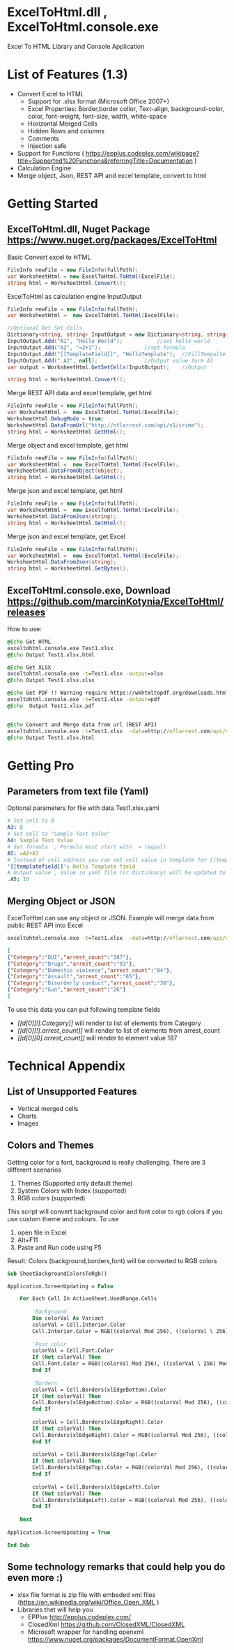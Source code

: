 # ExcelToHtml.dll , ExcelToHtml.console.exe 
Excel To HTML Library and Console Application

# List of Features (1.3)

- Convert Excel to HTML
	- Support for .xlsx format (Microsoft Office 2007+) 
	- Excel Properties: Border,border collor, Text-align, background-color, color, font-weight, font-size, width, white-space
	- Horizontal Merged Cells
	- Hidden Rows and columns
	- Comments
	- Injection safe
- Support for Functions  ( https://epplus.codeplex.com/wikipage?title=Supported%20Functions&referringTitle=Documentation )
- Calculation Engine
- Merge object, Json, REST API and excel template, convert to html

# Getting Started

## ExcelToHtml.dll, Nuget Package https://www.nuget.org/packages/ExcelToHtml

Basic Convert excel to HTML

```c#
FileInfo newFile = new FileInfo(fullPath);
var WorksheetHtml = new ExcelToHtml.ToHtml(ExcelFile);
string html = WorksheetHtml.Convert();
```

ExcelToHtml as calculation engine InputOutput

```c#
FileInfo newFile = new FileInfo(fullPath);
var WorksheetHtml =  new ExcelToHtml.ToHtml(ExcelFile);

//Optional Get Set Cells
Dictionary<string, string> InputOutput = new Dictionary<string, string>();
InputOutput.Add("A1", "Hello World");  			//set hello world
InputOutput.Add("A2", "=2+1");  			//set formula
InputOutput.Add("[[TemplateField]]", "HelloTemplate");  //FillTempalte Field
InputOutput.Add(".A2", null);  				//Output value form A2
var output = WorksheetHtml.GetSetCells(InputOutput);	//Output

string html = WorksheetHtml.Convert();
```

Merge REST API data and excel template, get html

```c#
FileInfo newFile = new FileInfo(fullPath);
var WorksheetHtml =  new ExcelToHtml.ToHtml(ExcelFile);
WorksheetHtml.DebugMode = true;
WorksheetHtml.DataFromUrl("http://nflarrest.com/api/v1/crime");
string html = WorksheetHtml.GetHtml();
```

Merge object and excel template, get html

```c#
FileInfo newFile = new FileInfo(fullPath);
var WorksheetHtml =  new ExcelToHtml.ToHtml(ExcelFile);
WorksheetHtml.DataFromObject(object); 
string html = WorksheetHtml.GetHtml();
```

Merge json and excel template, get html 

```c#
FileInfo newFile = new FileInfo(fullPath);
var WorksheetHtml =  new ExcelToHtml.ToHtml(ExcelFile);
WorksheetHtml.DataFromJson(string); 
string html = WorksheetHtml.GetHtml();
```

Merge json and excel template, get Excel

```c#
FileInfo newFile = new FileInfo(fullPath);
var WorksheetHtml =  new ExcelToHtml.ToHtml(ExcelFile);
WorksheetHtml.DataFromJson(string); 
string html = WorksheetHtml.GetBytes();
```

## ExcelToHtml.console.exe, Download https://github.com/marcinKotynia/ExcelToHtml/releases

How to use:

```bat
@Echo Get HTML
exceltohtml.console.exe Test1.xlsx
@Echo Output Test1.xlsx.html

@Echo Get XLSX
exceltohtml.console.exe -t=Test1.xlsx -output=xlsx
@Echo Output Test1.xlsx.xlsx

@Echo Get PDF !! Warning require https://wkhtmltopdf.org/downloads.html  
exceltohtml.console.exe -t=Test1.xlsx -output=pdf
@Echo  Output Test1.xlsx.pdf


@Echo Convert and Merge data from url (REST API) 
exceltohtml.console.exe -t=Test1.xlsx  -data=http://nflarrest.com/api/v1/crime
@Echo Output Test1.xlsx.html

```

# Getting Pro

## Parameters from text file (Yaml)

Optional parameters for file with data Test1.xlsx.yaml

```yaml
# Set cell to 8
A3: 8
# Set cell to "Sample Text Value"
A4: Sample Text Value
# Set formula  , Formula must start with  = (equal)
A5: =A2+A3
# Instead of cell address you can set cell value in template for [[templatefield]]  and use from code
'[[templatefield]]': Hello Template field
# Output value , Value in yaml file (or dictionary) will be updated to calculated value at the end
.A5: 15
```

## Merging Object or JSON 

ExcelToHtml can use any object or JSON.
Example will merge data from public REST API into Excel

```bat
exceltohtml.console.exe -t=Test1.xlsx  -data=http://nflarrest.com/api/v1/crime
```

```JSON
[
{"Category":"DUI","arrest_count":"187"},
{"Category":"Drugs","arrest_count":"93"},
{"Category":"Domestic violence","arrest_count":"84"},
{"Category":"Assault","arrest_count":"65"},
{"Category":"Disorderly conduct","arrest_count":"38"},
{"Category":"Gun","arrest_count":"26"}
]
```

To use this data you can put following template fields

- *[[d[0][!].Category]]* will render to list of elements from Category
- *[[d[0][!].arrest_count]]* will render to list of elements from arrest_count
- *[[d[0][0].arrest_count]]* will render to element value 187


# Technical Appendix

## List of Unsupported Features
- Vertical merged cells
- Charts 
- Images

## Colors and Themes
Getting color for a font, background is really challenging.
There are 3 different scenarios 

1. Themes (Supported only default theme)
2. System Colors with Index (supported)
3. RGB colors (supported)


This script will convert background color and font color to rgb colors if you use custom theme
and colours. To use 

1. open file in Excel 
2. Alt+F11 
3. Paste and Run code using F5

Result: Colors (background,borders,font) will be converted to RGB colors

```vb
Sub SheetBackgroundColorsToRgb()

Application.ScreenUpdating = False

    For Each Cell In ActiveSheet.UsedRange.Cells
    
		'Background
        Dim colorVal As Variant
        colorVal = Cell.Interior.Color
        Cell.Interior.Color = RGB((colorVal Mod 256), ((colorVal \ 256) Mod 256), (colorVal \ 65536))
        
        'Font color
        colorVal = Cell.Font.Color
        If (Not colorVal) Then
        Cell.Font.Color = RGB((colorVal Mod 256), ((colorVal \ 256) Mod 256), (colorVal \ 65536))
        End If
        
        'Borders     
        colorVal = Cell.Borders(xlEdgeBottom).Color
        If (Not colorVal) Then
        Cell.Borders(xlEdgeBottom).Color = RGB((colorVal Mod 256), ((colorVal \ 256) Mod 256), (colorVal \ 65536))
        End If
        
        colorVal = Cell.Borders(xlEdgeRight).Color
        If (Not colorVal) Then
        Cell.Borders(xlEdgeRight).Color = RGB((colorVal Mod 256), ((colorVal \ 256) Mod 256), (colorVal \ 65536))
        End If
        
        colorVal = Cell.Borders(xlEdgeTop).Color
        If (Not colorVal) Then
        Cell.Borders(xlEdgeTop).Color = RGB((colorVal Mod 256), ((colorVal \ 256) Mod 256), (colorVal \ 65536))
        End If
        
        colorVal = Cell.Borders(xlEdgeLeft).Color
        If (Not colorVal) Then
        Cell.Borders(xlEdgeLeft).Color = RGB((colorVal Mod 256), ((colorVal \ 256) Mod 256), (colorVal \ 65536))
        End If
        
    Next
    
Application.ScreenUpdating = True

End Sub
```

## Some technology remarks that could help you do even more :)
- xlsx file format is zip file with embeded xml files (https://en.wikipedia.org/wiki/Office_Open_XML )
- Libraries thet will help you
	- EPPlus http://epplus.codeplex.com/ 
	- ClosedXml https://github.com/ClosedXML/ClosedXML 
	- Microsoft wrapper for handling openxml https://www.nuget.org/packages/DocumentFormat.OpenXml 
	